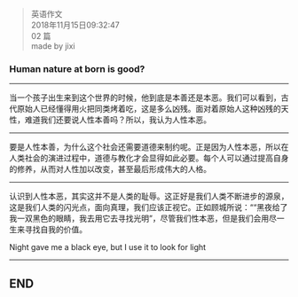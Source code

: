 > 英语作文  
> 2018年11月15日09:32:47         
> 02 篇  
>made by jixi

### Human nature at born is good?


----------

当一个孩子出生来到这个世界的时候，他到底是本善还是本恶。我们可以看到，古代原始人已经懂得用火把同类烤着吃，这是多么凶残。面对着原始人这种凶残的天性，难道我们还要说人性本善吗？所以，我认为人性本恶。



----------
要是人性本善，为什么这个社会还需要道德来制约呢。正是因为人性本恶，所以在人类社会的演进过程中，道德与教化才会显得如此必要。每个人可以通过提高自身的修养，从而对人性加以改变，甚至最后形成伟大的人格。


----------
认识到人性本恶，其实这并不是人类的耻辱。这正好是我们人类不断进步的源泉，这是我们人类的闪光点，面向真理，我们应该正视它。正如顾城所说：““黑夜给了我一双黑色的眼睛，我去用它去寻找光明”，尽管我们性本恶，但是我们会用尽一生来寻找自我的价值。

Night gave me a black eye, but I use it to look for light

----------
## END

